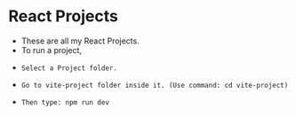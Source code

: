 # React Projects
- These are all my React Projects.
- To run a project,
-     Select a Project folder.
-     Go to vite-project folder inside it. (Use command: cd vite-project)
-     Then type: npm run dev
